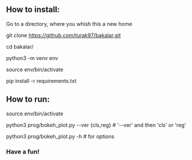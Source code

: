 ## How to install:

Go to a directory, where you whish this a new home

git clone https://github.com/turak97/bakalar.git

cd bakalar/

python3 -m venv env

source env/bin/activate

pip install -r requirements.txt 

## How to run:

source env/bin/activate

python3 prog/bokeh_plot.py --ver {cls,reg}  # '--ver' and then 'cls' or 'reg'

python3 prog/bokeh_plot.py -h  # for options

### Have a fun!
